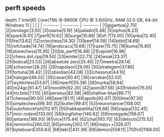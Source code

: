 ## perft speeds
depth 7
Intel(R) Core(TM) i9-9900K CPU @ 3.60GHz, RAM 32.0 GB, 64-bit Windows 11
|          |          |          | 
| -------- | -------- | -------- | 
|1|gigantua|2.70|
|2|zerologic|3.50|
|3|osama|5.19|
|4|paladin|5.48|
|5|xiphos|6.23|
|6|spark|9.51|
|7|perft|10.62|
|8|surge|10.88|
|9|sf-7|12.00|
|10|anka|12.40|
|11|fire|13.62|
|12|octochess|14.30|
|13|beef|14.58|
|14|bitbit|14.69|
|15|rofchade|14.74|
|16|andscacs|15.66|
|17|razer|15.75|
|18|kuma|15.80|
|19|stonechess|15.95|
|20|bb_perft|16.49|
|21|vajolet|16.96|
|22|chess.dot.cpp|19.50|
|23|winter|22.73|
|24|weak|23.37|
|25|bobcat|23.53|
|26|absolute zero|25.45|
|27|meetra|28.14|
|28|schooner|28.25|
|29|napoleon|29.06|
|30|strategem|37.86|
|31|fortuna|38.42|
|32|obsidian|42.08|
|33|chessnut|44.10|
|34|halogen|46.02|
|35|casan|50.41|
|36|cerulean|52.02|
|37|wyldchess|53.67|
|38|mperft|55.39|
|39|murka|58.84|
|40|m24gc|61.47|
|41|monilith|62.20|
|42|axon|67.56|
|43|fridolin|76.05|
|44|mr.bob|77.10|
|45|perseus|82.58|
|46|shallow-blue|89.77|
|47|chessai|90.00|
|48|laser|91.11|
|49|apollo|92.07|
|50|lime|97.30|
|51|simplechess|99.30|
|52|butter|99.41|
|53|neuromancer|108.00|
|54|outofstockfish|112.97|
|55|hakkapeliitta|126.68|
|56|zappa|132.45|
|57|mini-rodent|133.00|
|58|kingfisher|140.62|
|59|renegade|156.67|
|60|antares|166.93|
|61|vice|175.44|
|62|chai|193.70|
|63|delocto|215.52|
|64|nemorino|260.02|
|65|snowy|302.17|
|66|nopy++|326.07|
|67|byteboard|350.83|
|68|teki2|431.39|
|69|demon|559.11|
|70|fc0|1168.00|
